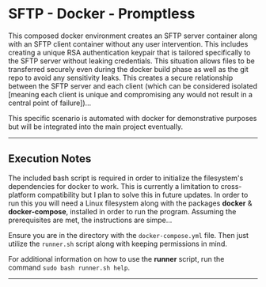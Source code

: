
# SFTP - Docker - Promptless

This composed docker environment creates an SFTP server container along with an SFTP client container without any user intervention.  This includes creating a unique RSA authentication keypair that is tailored specifically to the SFTP server without leaking credentials.  This situation allows files to be transferred securely even during the docker build phase as well as the git repo to avoid any sensitivity leaks.  This creates a secure relationship between the SFTP server and each client (which can be considered isolated [meaning each client is unique and compromising any would not result in a central point of failure])...

This specific scenario is automated with docker for demonstrative purposes but will be integrated into the main project eventually.

---

## Execution Notes

The included bash script is required in order to initialize the filesystem's dependencies for docker to work.  This is currently a limitation to cross-platform compatibility but I plan to solve this in future updates.  In order to run this you will need a Linux filesystem along with the packages **docker** & **docker-compose**, installed in order to run the program.  Assuming the prerequisites are met, the instructions are simpe...

Ensure you are in the directory with the `docker-compose.yml` file.  Then just utilize the `runner.sh` script along with keeping permissions in mind.

For additional information on how to use the **runner** script, run the command `sudo bash runner.sh help`.

---
